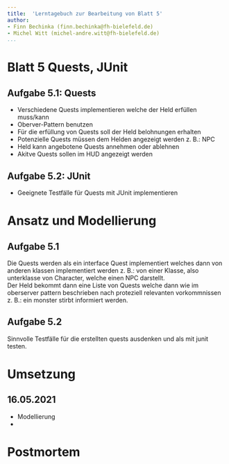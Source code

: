 ```yaml
---
title:  'Lerntagebuch zur Bearbeitung von Blatt 5'
author:
- Finn Bechinka (finn.bechinka@fh-bielefeld.de)
- Michel Witt (michel-andre.witt@fh-bielefeld.de)
...
```


<!--
Führen Sie zu jedem Aufgabenblatt und zum Projekt (Stationen 3-9) ein
Lerntagebuch in Ihrem Team. Kopieren Sie dazu diese Vorlage und füllen
Sie den Kopf entsprechend aus.

Im Lerntagebuch sollen Sie Ihr Vorgehen bei der Bearbeitung des jeweiligen
Aufgabenblattes vom ersten Schritt bis zur Abgabe der Lösung dokumentieren,
d.h. wie sind Sie die gestellte Aufgabe angegangen (und warum), was war
Ihr Plan und auf welche Probleme sind Sie bei der Umsetzung gestoßen und
wie haben Sie diese Probleme gelöst. Beachten Sie die vorgegebene Struktur.
Für jede Abgabe sollte ungefähr eine DIN-A4-Seite Text erstellt werden,
d.h. ca. 400 Wörter umfassen. Wer das Lerntagebuch nur ungenügend führt
oder es gar nicht mit abgibt, bekommt für die betreffende Abgabe 0 Punkte.

Checken Sie das Lerntagebuch mit in Ihr Projekt/Git-Repo ein.

Schreiben Sie den Text mit [Markdown](https://pandoc.org/MANUAL.html#pandocs-markdown).

Geben Sie das Lerntagebuch stets mit ab. Achtung: Wenn Sie Abbildungen
einbetten (etwa UML-Diagramme), denken Sie daran, diese auch abzugeben!

Beachten Sie auch die Hinweise im [Orga "Bewertung der Aufgaben"](pm_orga.html#punkte)
sowie [Praktikumsblatt "Lerntagebuch"](pm_praktikum.html#lerntagebuch).
-->


# Blatt 5 Quests, JUnit

<!--
Bitte hier die zu lösende Aufgabe kurz in eigenen Worten beschreiben.
-->

## Aufgabe 5.1: Quests 
* Verschiedene Quests implementieren welche der Held erfüllen muss/kann
* Oberver-Pattern benutzen
* Für die erfüllung von Quests soll der Held belohnungen erhalten
* Potenzielle Quests müssen dem Helden angezeigt werden z. B.: NPC
* Held kann angebotene Quests annehmen oder ablehnen
* Akitve Quests sollen im HUD angezeigt werden

## Aufgabe 5.2: JUnit
* Geeignete Testfälle für Quests mit JUnit implementieren

# Ansatz und Modellierung

<!--
Bitte hier den Lösungsansatz kurz beschreiben:
-   Wie sollte die Aufgabe gelöst werden?
-   Welche Techniken wollten Sie einsetzen?
-   Wie sah Ihre Modellierung aus (UML-Diagramm)?
-   Worauf müssen Sie konkret achten?
-->

## Aufgabe 5.1
Die Quests werden als ein interface Quest implementiert welches dann von anderen klassen implementiert werden z. B.: von einer Klasse, also unterklasse von Character, welche einen NPC darstellt.  
Der Held bekommt dann eine Liste von Quests welche dann wie im oberserver pattern beschrieben nach proteziell relevanten vorkommnissen z. B.: ein monster stirbt informiert werden.  

## Aufgabe 5.2
Sinnvolle Testfälle für die erstellten quests ausdenken und als mit junit testen.

# Umsetzung

<!--
Bitte hier die Umsetzung der Lösung kurz beschreiben:
-   Was haben Sie gemacht,
-   an welchem Datum haben sie es gemacht,
-   wie lange hat es gedauert,
-   was war das Ergebnis?
-->

## 16.05.2021
* Modellierung
* 

# Postmortem

<!--
Bitte blicken Sie auf die Aufgabe, Ihren Lösungsansatz und die Umsetzung
kritisch zurück:
-   Was hat funktioniert, was nicht? Würden Sie noch einmal so vorgehen?
-   Welche Probleme sind bei der Umsetzung Ihres Lösungsansatzes aufgetreten?
-   Wie haben Sie die Probleme letztlich gelöst?
-->

